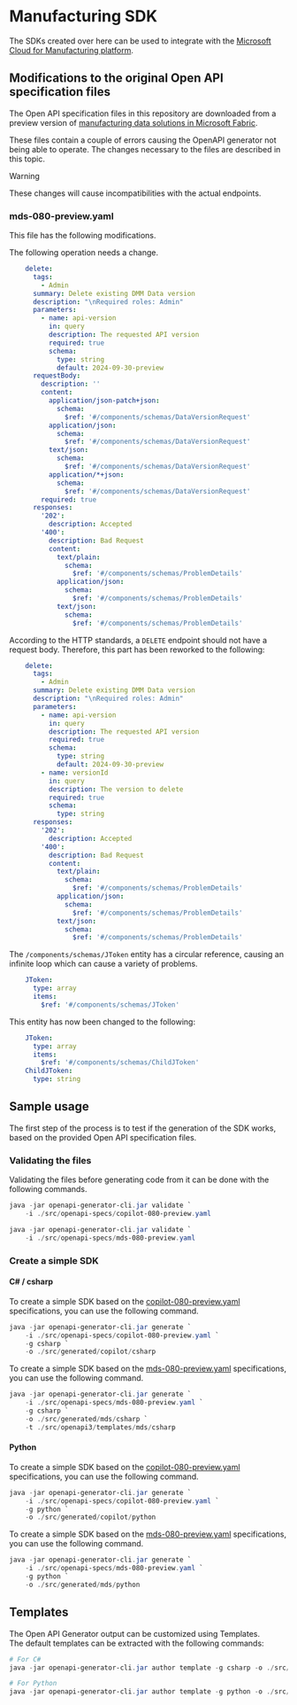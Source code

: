 # Manufacturing SDK

The SDKs created over here can be used to integrate with the [Microsoft Cloud for Manufacturing platform](https://learn.microsoft.com/en-us/industry/manufacturing/overview).

## Modifications to the original Open API specification files

The Open API specification files in this repository are downloaded from a preview version of [manufacturing data solutions in Microsoft Fabric](https://learn.microsoft.com/en-us/industry/manufacturing/manufacturing-data-solutions/overview-manufacturing-data-solutions).

These files contain a couple of errors causing the OpenAPI generator not being able to operate. The changes necessary to the files are described in this topic.

> [!WARNING]
> These changes will cause incompatibilities with the actual endpoints.

### mds-080-preview.yaml

This file has the following modifications.

The following operation needs a change.

```yml
    delete:
      tags:
        - Admin
      summary: Delete existing DMM Data version
      description: "\nRequired roles: Admin"
      parameters:
        - name: api-version
          in: query
          description: The requested API version
          required: true
          schema:
            type: string
            default: 2024-09-30-preview
      requestBody:
        description: ''
        content:
          application/json-patch+json:
            schema:
              $ref: '#/components/schemas/DataVersionRequest'
          application/json:
            schema:
              $ref: '#/components/schemas/DataVersionRequest'
          text/json:
            schema:
              $ref: '#/components/schemas/DataVersionRequest'
          application/*+json:
            schema:
              $ref: '#/components/schemas/DataVersionRequest'
        required: true
      responses:
        '202':
          description: Accepted
        '400':
          description: Bad Request
          content:
            text/plain:
              schema:
                $ref: '#/components/schemas/ProblemDetails'
            application/json:
              schema:
                $ref: '#/components/schemas/ProblemDetails'
            text/json:
              schema:
                $ref: '#/components/schemas/ProblemDetails'
```

According to the HTTP standards, a `DELETE` endpoint should not have a request body. Therefore, this part has been reworked to the following:

```yml
    delete:
      tags:
        - Admin
      summary: Delete existing DMM Data version
      description: "\nRequired roles: Admin"
      parameters:
        - name: api-version
          in: query
          description: The requested API version
          required: true
          schema:
            type: string
            default: 2024-09-30-preview
        - name: versionId
          in: query
          description: The version to delete
          required: true
          schema:
            type: string
      responses:
        '202':
          description: Accepted
        '400':
          description: Bad Request
          content:
            text/plain:
              schema:
                $ref: '#/components/schemas/ProblemDetails'
            application/json:
              schema:
                $ref: '#/components/schemas/ProblemDetails'
            text/json:
              schema:
                $ref: '#/components/schemas/ProblemDetails'
```

The `/components/schemas/JToken` entity has a circular reference, causing an infinite loop which can cause a variety of problems.

```yml
    JToken:
      type: array
      items:
        $ref: '#/components/schemas/JToken'
```

This entity has now been changed to the following:

```yml
    JToken:
      type: array
      items:
        $ref: '#/components/schemas/ChildJToken'
    ChildJToken:
      type: string
```

## Sample usage

The first step of the process is to test if the generation of the SDK works, based on the provided Open API specification files.

### Validating the files

Validating the files before generating code from it can be done with the following commands.

```powershell
java -jar openapi-generator-cli.jar validate `
    -i ./src/openapi-specs/copilot-080-preview.yaml

java -jar openapi-generator-cli.jar validate `
    -i ./src/openapi-specs/mds-080-preview.yaml
```

### Create a simple SDK

#### C# / csharp

To create a simple SDK based on the [copilot-080-preview.yaml](./src/openapi-specs/copilot-080-preview.yaml) specifications, you can use the following command.

```powershell
java -jar openapi-generator-cli.jar generate `
    -i ./src/openapi-specs/copilot-080-preview.yaml `
    -g csharp `
    -o ./src/generated/copilot/csharp
```

To create a simple SDK based on the [mds-080-preview.yaml](./src/openapi-specs/mds-080-preview.yaml) specifications, you can use the following command.

```powershell
java -jar openapi-generator-cli.jar generate `
    -i ./src/openapi-specs/mds-080-preview.yaml `
    -g csharp `
    -o ./src/generated/mds/csharp `
    -t ./src/openapi3/templates/mds/csharp
```

#### Python

To create a simple SDK based on the [copilot-080-preview.yaml](./src/openapi-specs/copilot-080-preview.yaml) specifications, you can use the following command.

```powershell
java -jar openapi-generator-cli.jar generate `
    -i ./src/openapi-specs/copilot-080-preview.yaml `
    -g python `
    -o ./src/generated/copilot/python
```

To create a simple SDK based on the [mds-080-preview.yaml](./src/openapi-specs/mds-080-preview.yaml) specifications, you can use the following command.

```powershell
java -jar openapi-generator-cli.jar generate `
    -i ./src/openapi-specs/mds-080-preview.yaml `
    -g python `
    -o ./src/generated/mds/python
```

## Templates

The Open API Generator output can be customized using Templates.  
The default templates can be extracted with the following commands:

```powershell
# For C#
java -jar openapi-generator-cli.jar author template -g csharp -o ./src/openapi3/templates/ootb/csharp

# For Python
java -jar openapi-generator-cli.jar author template -g python -o ./src/openapi3/templates/ootb/python
```
